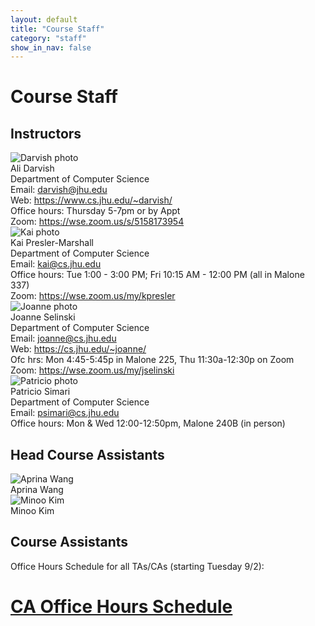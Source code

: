 ```yaml
---
layout: default
title: "Course Staff"
category: "staff"
show_in_nav: false
---
```


# Course Staff

## Instructors

<div class="card_container">
  <div class="card">
    <img alt="Darvish photo" src="{{site.baseurl}}/img/staffpix/darvish.jpg"><br>
    <div class="details">
    <span class="name_and_role">Ali Darvish</span><br>
    Department of Computer Science<br>
    Email: <a href="mailto:darvish@jhu.edu">darvish@jhu.edu</a><br>
    Web: <a class="external" target="_blank" href="https://www.cs.jhu.edu/~darvish/">https://www.cs.jhu.edu/~darvish/</a><br>
    Office hours: Thursday 5-7pm or by Appt<br>
    Zoom: <a class="external" target="_blank" href="https://wse.zoom.us/s/5158173954">https://wse.zoom.us/s/5158173954</a>
    </div>
  </div>

  <div class="card">
    <img alt="Kai photo" src="{{site.baseurl}}/img/staffpix/kai.jpg">
    <div class="details">
    <span class="name_and_role">Kai Presler-Marshall</span><br>
    Department of Computer Science<br>
    Email: <a href="mailto:kai@cs.jhu.edu">kai@cs.jhu.edu</a><br>
	Office hours: Tue 1:00 - 3:00 PM; Fri 10:15 AM - 12:00 PM (all in Malone 337)<br>
    Zoom: <a class="external" target="_blank" href="https://wse.zoom.us/my/kpresler">https://wse.zoom.us/my/kpresler</a><br>
    </div>
  </div>

  <div class="card">
    <img alt="Joanne photo" src="{{site.baseurl}}/img/staffpix/joanne.png">
    <div class="details">
    <span class="name_and_role">Joanne Selinski</span><br>
    Department of Computer Science<br>
    Email: <a href="mailto:joanne@cs.jhu.edu">joanne@cs.jhu.edu</a><br>
    Web: <a class="external" target="_blank" href="https://cs.jhu.edu/~joanne/">https://cs.jhu.edu/~joanne/</a><br>
    Ofc hrs: Mon 4:45-5:45p in Malone 225, Thu 11:30a-12:30p on Zoom<br>
    Zoom: <a class="external" target="_blank" href="https://wse.zoom.us/my/jselinski">https://wse.zoom.us/my/jselinski</a>
    </div>
  </div>

<div class="card">
    <img alt="Patricio photo" src="{{site.baseurl}}/img/staffpix/simari.jpg">
    <div class="details">
    <span class="name_and_role">Patricio Simari</span><br>
    Department of Computer Science<br>
    Email: <a href="mailto:psimari@cs.jhu.edu">psimari@cs.jhu.edu</a><br>
    Office hours: Mon &amp; Wed 12:00-12:50pm, Malone 240B (in person)<br>
    </div>
  </div>

	
</div>

## Head Course Assistants


<div class="card_container">

<div class="card">
  <img alt="Aprina Wang" src="{{site.baseurl}}/img/staffpix/aprina.jpg">
  <div class="details">
   <span class="name_and_role">Aprina Wang</span><br>
  </div>
</div>

<div class="card">
  <img alt="Minoo Kim" src="{{site.baseurl}}/img/staffpix/minoo.jpg">
  <div class="details">
   <span class="name_and_role">Minoo Kim</span><br>
  </div>
</div>

</div>


## Course Assistants

Office Hours Schedule for all TAs/CAs (starting Tuesday 9/2): 
# [CA Office Hours Schedule](https://docs.google.com/spreadsheets/d/1s2MjOSQ6FhOGoajFglBVnRmn9IKignFRKTRShVtFfl4/edit?usp=sharing)


